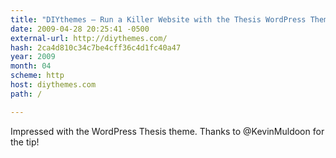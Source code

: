 ```yaml
---
title: "DIYthemes — Run a Killer Website with the Thesis WordPress Theme"
date: 2009-04-28 20:25:41 -0500
external-url: http://diythemes.com/
hash: 2ca4d810c34c7be4cff36c4d1fc40a47
year: 2009
month: 04
scheme: http
host: diythemes.com
path: /

---
```


Impressed with the WordPress Thesis theme.  Thanks to @KevinMuldoon for the tip!
